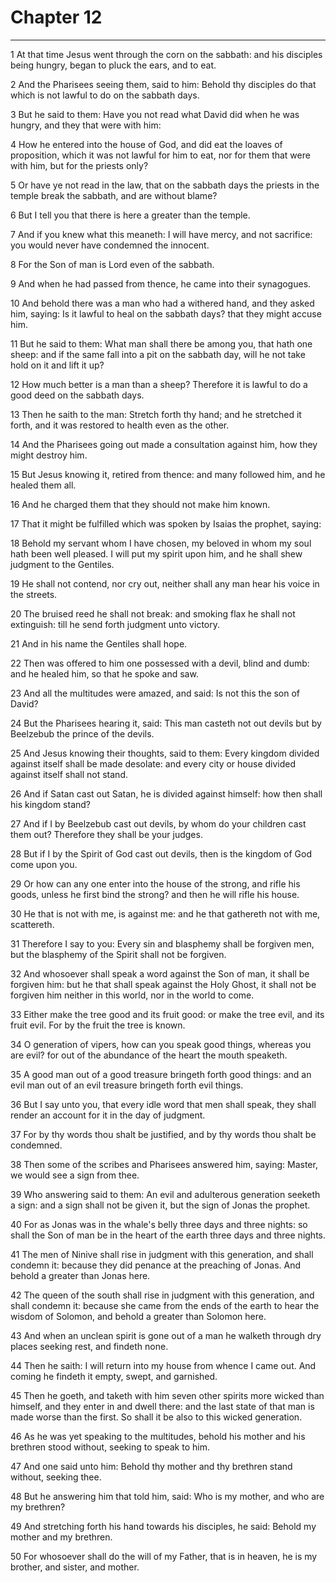 # Chapter 12

***

1 At that time Jesus went through the corn on the sabbath: and his disciples being hungry, began to pluck the ears, and to eat.

2 And the Pharisees seeing them, said to him: Behold thy disciples do that which is not lawful to do on the sabbath days.

3 But he said to them: Have you not read what David did when he was hungry, and they that were with him:

4 How he entered into the house of God, and did eat the loaves of proposition, which it was not lawful for him to eat, nor for them that were with him, but for the priests only?

5 Or have ye not read in the law, that on the sabbath days the priests in the temple break the sabbath, and are without blame?

6 But I tell you that there is here a greater than the temple.

7 And if you knew what this meaneth: I will have mercy, and not sacrifice: you would never have condemned the innocent.

8 For the Son of man is Lord even of the sabbath.

9 And when he had passed from thence, he came into their synagogues.

10 And behold there was a man who had a withered hand, and they asked him, saying: Is it lawful to heal on the sabbath days? that they might accuse him.

11 But he said to them: What man shall there be among you, that hath one sheep: and if the same fall into a pit on the sabbath day, will he not take hold on it and lift it up?

12 How much better is a man than a sheep? Therefore it is lawful to do a good deed on the sabbath days.

13 Then he saith to the man: Stretch forth thy hand; and he stretched it forth, and it was restored to health even as the other.

14 And the Pharisees going out made a consultation against him, how they might destroy him.

15 But Jesus knowing it, retired from thence: and many followed him, and he healed them all.

16 And he charged them that they should not make him known.

17 That it might be fulfilled which was spoken by Isaias the prophet, saying:

18 Behold my servant whom I have chosen, my beloved in whom my soul hath been well pleased. I will put my spirit upon him, and he shall shew judgment to the Gentiles.

19 He shall not contend, nor cry out, neither shall any man hear his voice in the streets.

20 The bruised reed he shall not break: and smoking flax he shall not extinguish: till he send forth judgment unto victory.

21 And in his name the Gentiles shall hope.

22 Then was offered to him one possessed with a devil, blind and dumb: and he healed him, so that he spoke and saw.

23 And all the multitudes were amazed, and said: Is not this the son of David?

24 But the Pharisees hearing it, said: This man casteth not out devils but by Beelzebub the prince of the devils.

25 And Jesus knowing their thoughts, said to them: Every kingdom divided against itself shall be made desolate: and every city or house divided against itself shall not stand.

26 And if Satan cast out Satan, he is divided against himself: how then shall his kingdom stand?

27 And if I by Beelzebub cast out devils, by whom do your children cast them out? Therefore they shall be your judges.

28 But if I by the Spirit of God cast out devils, then is the kingdom of God come upon you.

29 Or how can any one enter into the house of the strong, and rifle his goods, unless he first bind the strong? and then he will rifle his house.

30 He that is not with me, is against me: and he that gathereth not with me, scattereth.

31 Therefore I say to you: Every sin and blasphemy shall be forgiven men, but the blasphemy of the Spirit shall not be forgiven.

32 And whosoever shall speak a word against the Son of man, it shall be forgiven him: but he that shall speak against the Holy Ghost, it shall not be forgiven him neither in this world, nor in the world to come.

33 Either make the tree good and its fruit good: or make the tree evil, and its fruit evil. For by the fruit the tree is known.

34 O generation of vipers, how can you speak good things, whereas you are evil? for out of the abundance of the heart the mouth speaketh.

35 A good man out of a good treasure bringeth forth good things: and an evil man out of an evil treasure bringeth forth evil things.

36 But I say unto you, that every idle word that men shall speak, they shall render an account for it in the day of judgment.

37 For by thy words thou shalt be justified, and by thy words thou shalt be condemned.

38 Then some of the scribes and Pharisees answered him, saying: Master, we would see a sign from thee.

39 Who answering said to them: An evil and adulterous generation seeketh a sign: and a sign shall not be given it, but the sign of Jonas the prophet.

40 For as Jonas was in the whale's belly three days and three nights: so shall the Son of man be in the heart of the earth three days and three nights.

41 The men of Ninive shall rise in judgment with this generation, and shall condemn it: because they did penance at the preaching of Jonas. And behold a greater than Jonas here.

42 The queen of the south shall rise in judgment with this generation, and shall condemn it: because she came from the ends of the earth to hear the wisdom of Solomon, and behold a greater than Solomon here.

43 And when an unclean spirit is gone out of a man he walketh through dry places seeking rest, and findeth none.

44 Then he saith: I will return into my house from whence I came out. And coming he findeth it empty, swept, and garnished.

45 Then he goeth, and taketh with him seven other spirits more wicked than himself, and they enter in and dwell there: and the last state of that man is made worse than the first. So shall it be also to this wicked generation.

46 As he was yet speaking to the multitudes, behold his mother and his brethren stood without, seeking to speak to him.

47 And one said unto him: Behold thy mother and thy brethren stand without, seeking thee.

48 But he answering him that told him, said: Who is my mother, and who are my brethren?

49 And stretching forth his hand towards his disciples, he said: Behold my mother and my brethren.

50 For whosoever shall do the will of my Father, that is in heaven, he is my brother, and sister, and mother.

